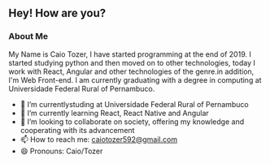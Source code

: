 ## Hey! How are you?

### About Me

My Name is Caio Tozer, I have started programming at the end of 2019. I started studying python and then moved on to other technologies, today I work with React, Angular and other technologies of the genre.in addition, I'm Web Front-end. I am currently graduating with a degree in computing at Universidade Federal Rural of Pernambuco.


- 🔭 I’m currentlystuding at Universidade Federal Rural of Pernambuco
- 🌱 I’m currently learning React, React Native and Angular
- 👯 I’m looking to collaborate on society, offering my knowledge and cooperating with its advancement
- 📫 How to reach me: caiotozer592@gmail.com
- 😄 Pronouns: Caio/Tozer

